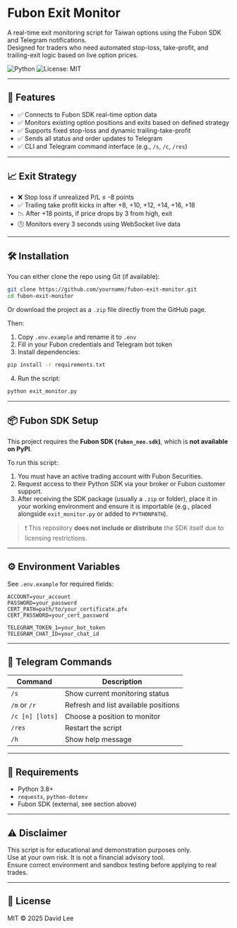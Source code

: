# Fubon Exit Monitor

A real-time exit monitoring script for Taiwan options using the Fubon SDK and Telegram notifications.  
Designed for traders who need automated stop-loss, take-profit, and trailing-exit logic based on live option prices.

![Python](https://img.shields.io/badge/Python-3.8%2B-blue)
![License: MIT](https://img.shields.io/badge/License-MIT-yellow.svg)

---

## 📌 Features

- ✅ Connects to Fubon SDK real-time option data  
- ✅ Monitors existing option positions and exits based on defined strategy  
- ✅ Supports fixed stop-loss and dynamic trailing-take-profit  
- ✅ Sends all status and order updates to Telegram  
- ✅ CLI and Telegram command interface (e.g., `/s`, `/c`, `/res`)

---

## 📈 Exit Strategy

- ❌ Stop loss if unrealized P/L ≤ -8 points  
- ✅ Trailing take profit kicks in after +8, +10, +12, +14, +16, +18  
- 📉 After +18 points, if price drops by 3 from high, exit  
- 🕒 Monitors every 3 seconds using WebSocket live data

---

## 🛠️ Installation

You can either clone the repo using Git (if available):

```bash
git clone https://github.com/yourname/fubon-exit-monitor.git
cd fubon-exit-monitor
```

Or download the project as a `.zip` file directly from the GitHub page.

Then:

1. Copy `.env.example` and rename it to `.env`  
2. Fill in your Fubon credentials and Telegram bot token  
3. Install dependencies:

```bash
pip install -r requirements.txt
```

4. Run the script:

```bash
python exit_monitor.py
```

---

## 📦 Fubon SDK Setup

This project requires the **Fubon SDK (`fubon_neo.sdk`)**, which is **not available on PyPI**.

To run this script:

1. You must have an active trading account with Fubon Securities.  
2. Request access to their Python SDK via your broker or Fubon customer support.  
3. After receiving the SDK package (usually a `.zip` or folder), place it in your working environment and ensure it is importable (e.g., placed alongside `exit_monitor.py` or added to `PYTHONPATH`).

> ❗ This repository **does not include or distribute** the SDK itself due to licensing restrictions.

---

## ⚙️ Environment Variables

See `.env.example` for required fields:

```env
ACCOUNT=your_account
PASSWORD=your_password
CERT_PATH=path/to/your_certificate.pfx
CERT_PASSWORD=your_cert_password

TELEGRAM_TOKEN_1=your_bot_token
TELEGRAM_CHAT_ID=your_chat_id
```

---

## 💬 Telegram Commands

| Command       | Description                          |
|---------------|--------------------------------------|
| `/s`          | Show current monitoring status       |
| `/m` or `/r`  | Refresh and list available positions |
| `/c [n] [lots]` | Choose a position to monitor       |
| `/res`        | Restart the script                   |
| `/h`          | Show help message                    |

---

## 📎 Requirements

- Python 3.8+
- `requests`, `python-dotenv`
- Fubon SDK (external, see section above)

---

## ⚠️ Disclaimer

This script is for educational and demonstration purposes only.  
Use at your own risk. It is not a financial advisory tool.  
Ensure correct environment and sandbox testing before applying to real trades.

---

## 📄 License

MIT © 2025 David Lee
